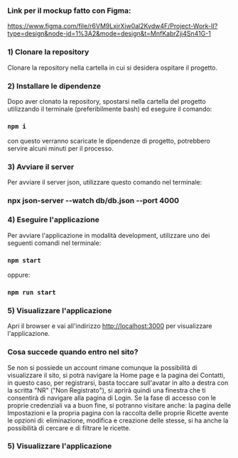 ### Link per il mockup fatto con Figma:

https://www.figma.com/file/r6VM9LxjrXiw0al2Kvdw4F/Project-Work-II?type=design&node-id=1%3A2&mode=design&t=MnfKabrZji4Sn41G-1

### 1) Clonare la repository
Clonare la repository nella cartella in cui si desidera ospitare il progetto.

### 2) Installare le dipendenze
Dopo aver clonato la repository, spostarsi nella cartella del progetto utilizzando il terminale (preferibilmente bash) ed eseguire il comando:
### `npm i`
con questo verranno scaricate le dipendenze di progetto, potrebbero servire alcuni minuti per il processo.

### 3) Avviare il server
Per avviare il server json, utilizzare questo comando nel terminale:

### npx json-server --watch db/db.json --port 4000

### 4) Eseguire l'applicazione
Per avviare l'applicazione in modalità development, utilizzare uno dei seguenti comandi nel terminale:

### `npm start`

oppure:

### `npm run start`

### 5) Visualizzare l'applicazione
Apri il browser e vai all'indirizzo [http://localhost:3000](http://localhost:3000) per visualizzare l'applicazione.

### Cosa succede quando entro nel sito?
Se non si possiede un account rimane comunque la possibilità di visualizzare il sito, si potrà navigare la Home page e la pagina dei Contatti, in questo caso, per registrarsi, basta toccare sull'avatar in alto a destra con la scritta "NR" ("Non Registrato"), si aprirà quindi una finestra che ti consentirà di navigare alla pagina di Login.
Se la fase di accesso con le proprie credenziali va a buon fine, si potranno visitare anche: la pagina delle Impostazioni e la propria pagina con la raccolta delle proprie Ricette avente le opzioni di: eliminazione, modifica e creazione delle stesse, si ha anche la possibilità di cercare e di filtrare le ricette.

### 5) Visualizzare l'applicazione